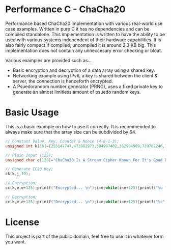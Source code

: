 # Performance C - ChaCha20
Performance based ChaCha20 implementation with various real-world use case examples. Written in pure C it has no dependencies and can be compiled standalone.
This implementation is written to have the ability to be used with various systems independent of their hardware capabilities. It is also fairly compact if compiled, uncompiled it is around 2.3 KB big.
This implementation does not contain any unneccesary error checking or bloat.

Various examples are provided such as...
* Basic encryption and decryption of a data array using a shared key.
* Networking example using IPv6, a key is shared between the client & server, the connection is henceforth encrypted.
* A Psuedorandom number generator (PRNG), uses a fixed private key to generate an almost limitless amount of psuedo random keys.

# Basic Usage
This is a basic example on how to use it correctly. It is recommended to always make sure that the array size can be subdivided by 64.

```c
// Constant Value, Key, Counter & Nonce (4-8-1-3);
unsigned int k[16]={255147747,473982973,594997402,362904909,739702246,1052196548,842639248,1181193411,2127264408,377828058,1509332996,1422761110,1,3828058,739753246,378289958};

// Plain Input (125);
unsigned char e[128]="ChaCha20 Is A Stream Cipher Known For It's Good Diffusion & Simplicity. This Implementation Focusses On Absolute Performance.";

// Generate CC20 Key;
ck(k,j,10);

// Encryption;
cc(k,e,e+125);printf("Encrypted... \n");i=e;while(i<e+125){printf("%u ",*i);i+=1;};printf("\n\n");

// Decryption;
cc(k,e,e+125);printf("Decrypted... \n");i=e;while(i<e+125){printf("%c",*i);i+=1;};printf("\n");
```


# License
This project is part of the public domain, feel free to use it in whatever form you want.
